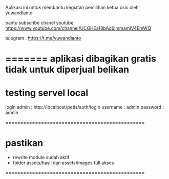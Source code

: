 Aplikasi ini untuk membantu kegiatan pemilihan ketua osis oleh yuwandianto

bantu subscribe chanel youtube
https://www.youtube.com/channel/UCGHEa18bAd6jmmamIV4EmWQ

telegram : https://t.me/yuwandianto

=======
aplikasi dibagikan gratis tidak untuk diperjual belikan
=======

# testing servel local

login admin : http://localhost/petis/auth/login
username : admin
password : admin

===============================================

# pastikan

- rewrite module sudah aktif
- folder assets/hasil dan assets/images full akses

===============================================


